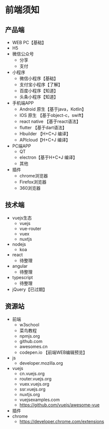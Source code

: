 # 前端须知
## 产品端
- WEB PC【基础】
- H5
- 微信公众号
  - 分享
  - 支付
- 小程序
  - 微信小程序【基础】
  - 支付宝小程序【了解】
  - 百度小程序【知道】
  - 头条小程序【知道】
- 手机端APP
  - Android 原生【基于java，Kotlin】
  - IOS 原生 【基于object-c，swift】
  - react native 【基于react语法】
  - flutter 【基于dart语法】
  - Hbuilder 【H+C+J 编译】
  - APIcloud【H+C+J 编译】
- PC端APP
  - QT
  - electron【基于H+C+J 编译】
  - 其他
- 插件
  - chrome浏览器
  - Firefox浏览器
  - 360浏览器
## 技术端
- vuejs生态
  - vuejs
  - vue-router
  - vuex
  - nuxtjs
- nodejs
  - koa
- react
  - 待整理
- angular
  - 待整理
- typescript
  - 待整理
- jQuery【已过期】
## 资源站
- 前端
  - w3school
  - 菜鸟教程
  - npmjs.org
  - github.com
  - awesomes.cn
  - codepen.io 【前端WEB编辑预览】
- js
  - developer.mozilla.org
- vuejs
  - cn.vuejs.org
  - router.vuejs.org
  - vuex.vuejs.org
  - ssr.vuejs.org
  - nuxtjs.org
  - vuejsexamples.com
  - https://github.com/vuejs/awesome-vue
- 插件
- chrome
  - https://developer.chrome.com/extensions
